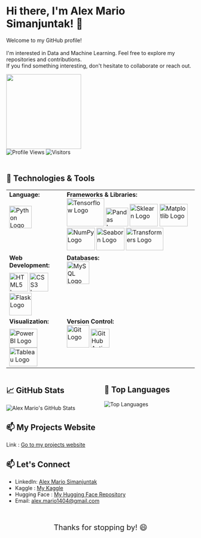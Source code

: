 # Hi there, I'm Alex Mario Simanjuntak! 👋

Welcome to my GitHub profile! <br><br>I'm interested in Data and Machine Learning.
Feel free to explore my repositories and contributions.<br>
If you find something interesting, don't hesitate to collaborate or reach out.

<div align="left">
  <img src="https://media.giphy.com/media/v1.Y2lkPTc5MGI3NjExbWxpNHZidHZiMmh6enUzbXp6Yzh5NnIyejh3MzRnOXE0bDB5dGF5ayZlcD12MV9pbnRlcm5hbF9naWZfYnlfaWQmY3Q9Zw/mCRJDo24UvJMA/giphy.gif" width="200" height="200" margin-bottom: 20px;" />
</div>

<div align="left">
  <img src="https://komarev.com/ghpvc/?username=Alex-Mario&color=blue" alt="Profile Views" style="margin-bottom: 20px;" />
  <img src="https://visitor-badge.laobi.icu/badge?page_id=Alex-Mario.Alex-Mario" alt="Visitors" style="margin-bottom: 20px;" />
</div>

## 🔧 Technologies & Tools

<div style="width: 100%;">
  <table style="width: 100%;">
    <tr>
      <td valign="top">
        <strong>Language:</strong><br>
        <img src="https://cdn.jsdelivr.net/gh/devicons/devicon@latest/icons/python/python-original-wordmark.svg" alt="Python Logo" width="60" height="60" style="margin-top: 20px;" />
      </td>
      <td valign="top">
        <strong>Frameworks & Libraries:</strong><br>
        <img src="https://cdn.jsdelivr.net/gh/devicons/devicon@latest/icons/tensorflow/tensorflow-original-wordmark.svg" alt="Tensorflow Logo" width="100" height="75" />
        <img src="https://cdn.jsdelivr.net/gh/devicons/devicon@latest/icons/pandas/pandas-original-wordmark.svg" alt="Pandas Logo" width="60" height="50"  />
        <img src="https://cdn.jsdelivr.net/gh/devicons/devicon@latest/icons/scikitlearn/scikitlearn-original.svg" alt="Sklearn Logo" width="75" height="60"  />
        <img src="https://cdn.jsdelivr.net/gh/devicons/devicon@latest/icons/matplotlib/matplotlib-original-wordmark.svg" alt="Matplotlib Logo" width="75" height="60"  />
        <img src="https://cdn.jsdelivr.net/gh/devicons/devicon@latest/icons/numpy/numpy-original-wordmark.svg" alt="NumPy Logo" width="75" height="60"  />
        <img src="https://seaborn.pydata.org/_images/logo-tall-lightbg.svg" alt="Seaborn Logo" width="75" height="60"  />
        <img src="https://www.intel.com/content/dam/www/central-libraries/us/en/images/2022-08/logo-hugging-face-rwd.png.rendition.intel.web.864.486.png" alt="Transformers Logo" width="100" height="60" />
      </td>
    </tr>
    <tr>
      <td valign="top">
        <strong>Web Development:</strong><br>
        <img src="https://cdn.jsdelivr.net/gh/devicons/devicon@latest/icons/html5/html5-original-wordmark.svg" alt="HTML5 Logo" width="50" height="50" style="margin-top: 10px;" />
        <img src="https://cdn.jsdelivr.net/gh/devicons/devicon@latest/icons/css3/css3-original-wordmark.svg" alt="CSS3 Logo" width="50" height="50" />
        <img src="https://cdn.jsdelivr.net/gh/devicons/devicon@latest/icons/flask/flask-original-wordmark.svg" alt="Flask Logo" width="60" height="60" />
      </td>
      <td valign="top">
        <strong>Databases:</strong><br>
        <img src="https://cdn.jsdelivr.net/gh/devicons/devicon@latest/icons/mysql/mysql-original-wordmark.svg" alt="MySQL Logo" width="60" height="60" />
      </td>
    </tr>
    <tr>
      <td valign="top">
        <strong>Visualization:</strong><br>
        <img src="https://static.wixstatic.com/media/63f6e3_571bda213661461cb9535d68de2b6f9e~mv2.png/v1/fill/w_614,h_614,al_c,q_90/63f6e3_571bda213661461cb9535d68de2b6f9e~mv2.png" alt="PowerBI Logo" width="75" height="50" style="margin-right: 10px; margin-top: 10px;" />
        <img src="https://logos-world.net/wp-content/uploads/2021/10/Tableau-Emblem.png" alt="Tableau Logo" width="75" height="50" style="margin-right: 5px;" />
      </td>
      <td valign="top">
        <strong>Version Control:</strong><br>
        <img src="https://cdn.jsdelivr.net/gh/devicons/devicon@latest/icons/git/git-original-wordmark.svg" alt="Git Logo" width="60" height="60"/>
        <img src="https://cdn.jsdelivr.net/gh/devicons/devicon@latest/icons/githubactions/githubactions-original.svg" alt="GitHub Actions Logo" width="50" height="50" />
      </td>
    </tr>
  </table>
</div>

<div align="left">
  <div style="display: flex; flex-direction: row; justify-content: space-between;">
    <!-- GitHub Stats -->
    <div style="flex: 1; margin-right: 10px;">
      <h2>📈 GitHub Stats</h2>
      <img src="https://github-readme-stats.vercel.app/api?username=Alex-Mario&show_icons=true&count_private=true&hide=contribs,prs&theme=radical" alt="Alex Mario's GitHub Stats" />
    </div>
    <!-- Top Languages -->
    <div style="flex: 1; margin-left: 10px;">
      <h2>🌟 Top Languages</h2>
      <img src="https://github-readme-stats.vercel.app/api/top-langs/?username=Alex-Mario&layout=compact&theme=radical" alt="Top Languages" />
    </div>
  </div>
</div>

## 📫 My Projects Website
Link : [Go to my projects website](http://my.project-alex.site/#)

## 📫 Let's Connect
- LinkedIn: [Alex Mario Simanjuntak](https://www.linkedin.com/in/alex-mario-simanjuntak/)
- Kaggle : [My Kaggle](https://www.kaggle.com/alexmariosimanjuntak/)
- Hugging Face : [My Hugging Face Repository](https://huggingface.co/Alex034)
- Email: alex.mario1404@gmail.com

<br>

<div align="center">
  <p style="font-size: 20px;">Thanks for stopping by! 😄</p>
</div>
